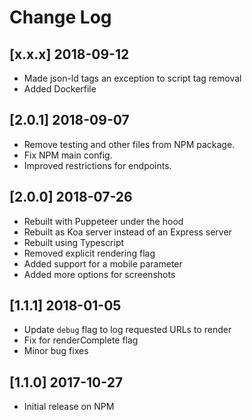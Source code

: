 # Change Log

<!-- ## Unreleased -->

## [x.x.x] 2018-09-12
 * Made json-ld tags an exception to script tag removal
 * Added Dockerfile

## [2.0.1] 2018-09-07
 * Remove testing and other files from NPM package.
 * Fix NPM main config.
 * Improved restrictions for endpoints.

## [2.0.0] 2018-07-26
 * Rebuilt with Puppeteer under the hood
 * Rebuilt as Koa server instead of an Express server
 * Rebuilt using Typescript
 * Removed explicit rendering flag
 * Added support for a mobile parameter
 * Added more options for screenshots

## [1.1.1] 2018-01-05
 * Update `debug` flag to log requested URLs to render
 * Fix for renderComplete flag
 * Minor bug fixes

## [1.1.0] 2017-10-27
 * Initial release on NPM
